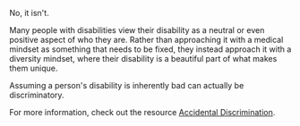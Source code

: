 No, it isn't.

Many people with disabilities view their disability as a neutral or even
positive aspect of who they are. Rather than approaching it with a medical
mindset as something that needs to be fixed, they instead approach it with a
diversity mindset, where their disability is a beautiful part of what makes them
unique.

Assuming a person's disability is inherently bad can actually be discriminatory.

For more information, check out the resource [Accidental Discrimination](#accidental-discrimination).
